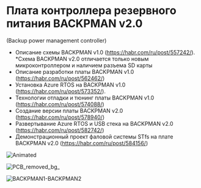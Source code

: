  # Плата контроллера резервного питания BACKPMAN v2.0
 (Backup power management controller)

 - Описание схемы BACKPMAN v1.0 (https://habr.com/ru/post/557242/). *Схема BACKPMAN v2.0 отличается только новым микроконтроллером и наличием разъема SD карты   
 - Описание разработки платы BACKPMAN v1.0 (https://habr.com/ru/post/562462/)
 - Установка Azure RTOS на BACKPMAN v1.0 (https://habr.com/ru/post/573352/). 
 - Технологии отладки и тюнинг платы BACKPMAN v1.0 (https://habr.com/ru/post/574088/)  
 - Создание версии платы BACKPMAN v2.0 (https://habr.com/ru/post/578940/)
 - Развертывание Azure RTOS и USB стека на BACKPMAN v2.0 (https://habr.com/ru/post/582742/)
 - Демонстрационный проект фаловой системы STfs на плате BACKPMAN v2.0 (https://habr.com/ru/post/584156/)

![Animated](https://user-images.githubusercontent.com/12375003/130319331-6bef8539-8da9-4f4c-a86c-8b25ab7f2064.gif)

![PCB_removed_bg_](https://user-images.githubusercontent.com/12375003/130354261-314aabf0-ea89-419b-8b6a-3a848bfd4106.png)

![BACKPMAN1-BACKPMAN2](https://user-images.githubusercontent.com/12375003/134777602-aa1473e7-f932-47ba-91c9-62986d3b4368.png)
